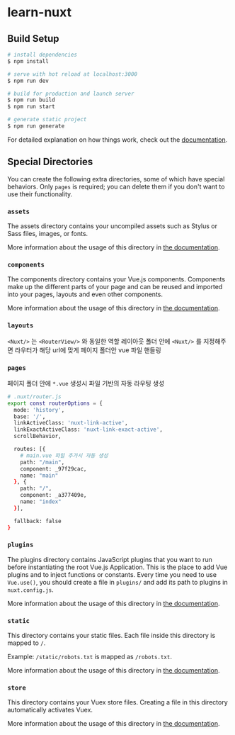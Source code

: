 # learn-nuxt

## Build Setup

```bash
# install dependencies
$ npm install

# serve with hot reload at localhost:3000
$ npm run dev

# build for production and launch server
$ npm run build
$ npm run start

# generate static project
$ npm run generate
```

For detailed explanation on how things work, check out the [documentation](https://nuxtjs.org).

## Special Directories

You can create the following extra directories, some of which have special behaviors. Only `pages` is required; you can delete them if you don't want to use their functionality.

### `assets`

The assets directory contains your uncompiled assets such as Stylus or Sass files, images, or fonts.

More information about the usage of this directory in [the documentation](https://nuxtjs.org/docs/2.x/directory-structure/assets).

### `components`

The components directory contains your Vue.js components. Components make up the different parts of your page and can be reused and imported into your pages, layouts and even other components.

More information about the usage of this directory in [the documentation](https://nuxtjs.org/docs/2.x/directory-structure/components).

### `layouts`

`<Nuxt/>` 는 `<RouterView/>` 와 동일한 역할
레이아웃 폴더 안에 `<Nuxt/>` 를 지정해주면 라우터가 해당 url에 맞게 페이지 폴더안 vue 파일 핸들링
### `pages`

페이지 폴더 안에 `*.vue` 생성시 파일 기반의 자동 라우팅 생성


```bash
# .nuxt/router.js
export const routerOptions = {
  mode: 'history',
  base: '/',
  linkActiveClass: 'nuxt-link-active',
  linkExactActiveClass: 'nuxt-link-exact-active',
  scrollBehavior,

  routes: [{
    # main.vue 파일 추가시 자동 생성
    path: "/main",
    component: _97f29cac,
    name: "main"
  }, {
    path: "/",
    component: _a377409e,
    name: "index"
  }],

  fallback: false
}
```

### `plugins`

The plugins directory contains JavaScript plugins that you want to run before instantiating the root Vue.js Application. This is the place to add Vue plugins and to inject functions or constants. Every time you need to use `Vue.use()`, you should create a file in `plugins/` and add its path to plugins in `nuxt.config.js`.

More information about the usage of this directory in [the documentation](https://nuxtjs.org/docs/2.x/directory-structure/plugins).

### `static`

This directory contains your static files. Each file inside this directory is mapped to `/`.

Example: `/static/robots.txt` is mapped as `/robots.txt`.

More information about the usage of this directory in [the documentation](https://nuxtjs.org/docs/2.x/directory-structure/static).

### `store`

This directory contains your Vuex store files. Creating a file in this directory automatically activates Vuex.

More information about the usage of this directory in [the documentation](https://nuxtjs.org/docs/2.x/directory-structure/store).
